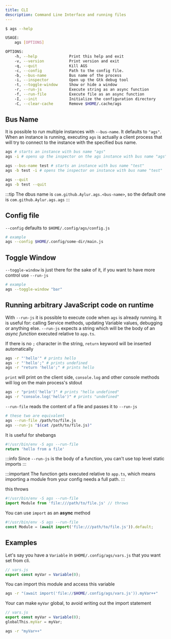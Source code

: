 ```yaml
---
title: CLI
description: Command Line Interface and running files
---
```


```sh
$ ags --help

USAGE:
    ags [OPTIONS]

OPTIONS:
    -h, --help              Print this help and exit
    -v, --version           Print version and exit
    -q, --quit              Kill AGS
    -c, --config            Path to the config file.
    -b, --bus-name          Bus name of the process
    -i, --inspector         Open up the Gtk debug tool
    -t, --toggle-window     Show or hide a window
    -r, --run-js            Execute string as an async function
    -f, --run-file          Execute file as an async function
    -I, --init              Initialize the configuration directory
    -C, --clear-cache       Remove $HOME/.cache/ags

```

## Bus Name

It is possible to run multiple instances with `--bus-name`. It defaults to `"ags"`.
When an instance is running, executing `ags` is actually a client process that
will try to connect to the instance with the specified bus name.

```bash
ags # starts an instance with bus name "ags" 
ags -i # opens up the inspector on the ags instance with bus name "ags"

ags --bus-name test # starts an instance with bus name "test" 
ags -b test -i # opens the inspector on instance with bus name "test" 

ags --quit
ags -b test --quit
```

:::tip
The dbus name is `com.github.Aylur.ags.<bus-name>`,
so the default one is `com.github.Aylur.ags.ags`
:::

## Config file

`--config` defaults to `$HOME/.config/ags/config.js`

```bash
# example
ags --config $HOME/.config/some-dir/main.js
```

## Toggle Window

`--toggle-window` is just there for the sake of it,
if you want to have more control use `--run-js`

```bash
# example
ags --toggle-window "bar"
```

## Running arbitrary JavaScript code on runtime

With `--run-js` it is possible to execute code when `ags` is already running.
It is useful for: calling Service methods, updating Variable values,
debugging or anything else.
`--run-js` expects a string which will be the body of an *async function*
executed relative to `app.ts`.

If there is no `;` character in the string, `return` keyword will be inserted automatically

```bash
ags -r "'hello'" # prints hello
ags -r "'hello';" # prints undefined
ags -r "return 'hello';" # prints hello
```

`print` will print on the client side, `console.log` and other
console methods will log on the main process's stdout

```bash
ags -r "print('hello')" # prints "hello undefined"
ags -r "console.log('hello')" # prints "undefined"
```

`--run-file` reads the content of a file and passes it to `--run-js`

```bash
# these two are equivalent 
ags --run-file /path/to/file.js
ags --run-js "$(cat /path/to/file.js)"
```

It is useful for shebangs

```js
#!/usr/bin/env -S ags --run-file
return 'hello from a file'
```

:::info
Since `--run-js` is the body of a function, you can't use top level static imports
:::

:::important
The function gets executed relative to `app.ts`, which means
importing a module from your config needs a full path.
:::

this throws

```js
#!/usr/bin/env -S ags --run-file
import Module from 'file:///path/to/file.js' // throws
```

You can use `import` as an **async** method

```js
#!/usr/bin/env -S ags --run-file
const Module = (await import('file:///path/to/file.js')).default;
```

## Examples

Let's say you have a `Variable` in `$HOME/.config/ags/vars.js`
that you want set from cli.

```js
// vars.js
export const myVar = Variable(0);
```

You can import this module and access this variable

```bash
ags -r "(await import('file://$HOME/.config/ags/vars.js')).myVar++"
```

Your can make `myVar` global, to avoid writing out the import statement

```js
// vars.js
export const myVar = Variable(0);
globalThis.myVar = myVar;
```

```bash
ags -r "myVar++"
```
